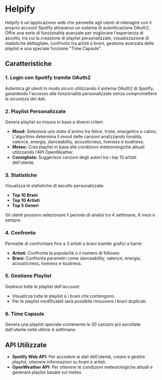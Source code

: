 Helpify
=======

Helpify è un'applicazione web che permette agli utenti di interagire con il proprio account Spotify attraverso un sistema di autenticazione OAuth2. Offre una serie di funzionalità avanzate per migliorare l'esperienza di ascolto, tra cui la creazione di playlist personalizzate, visualizzazione di statistiche dettagliate, confronto tra artisti e brani, gestione avanzata delle playlist e una speciale funzione "Time Capsule".

Caratteristiche
---------------

### 1\. Login con Spotify tramite OAuth2

Autentica gli utenti in modo sicuro utilizzando il sistema OAuth2 di Spotify, garantendo l'accesso alle funzionalità personalizzate senza compromettere la sicurezza dei dati.

### 2\. Playlist Personalizzate

Genera playlist su misura in base a diversi criteri:

-   **Mood:** Seleziona uno stato d'animo tra felice, triste, energetico o calmo. L'algoritmo determina il mood delle canzoni analizzando tonalità, valence, energia, danceability, acousticness, liveness e loudness.
-   **Meteo:** Crea playlist in base alle condizioni meteorologiche attuali utilizzando l'API OpenWeather.
-   **Consigliata:** Suggerisce canzoni degli autori tra i top 10 artisti dell'utente.

### 3\. Statistiche

Visualizza le statistiche di ascolto personalizzate:

-   **Top 10 Brani**
-   **Top 10 Artisti**
-   **Top 5 Generi**

Gli utenti possono selezionare il periodo di analisi tra 4 settimane, 6 mesi e sempre.

### 4\. Confronto

Permette di confrontare fino a 3 artisti o brani tramite grafici a barre:

-   **Artisti:** Confronta la popolarità o il numero di follower.
-   **Brani:** Confronta parametri come danceability, valence, energia, acousticness, liveness e loudness.

### 5\. Gestione Playlist

Gestisce tutte le playlist dell'account:

-   Visualizza tutte le playlist e i brani che contengono.
-   Per le playlist modificabili sarà possibile rimuovere i brani duplicati.

### 6\. Time Capsule

Genera una playlist speciale contenente le 30 canzoni più ascoltate dall'utente nelle ultime 4 settimane.

API Utilizzate
--------------

-   **Spotify Web API:** Per accedere ai dati dell'utente, creare e gestire playlist, ottenere informazioni su brani e artisti.
-   **OpenWeather API:** Per ottenere le condizioni meteorologiche attuali e generare playlist basate sul meteo.

